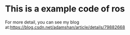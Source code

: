 # This is a example code of ros 
For more detail, you can see my blog at:https://blog.csdn.net/adamshan/article/details/79882668
